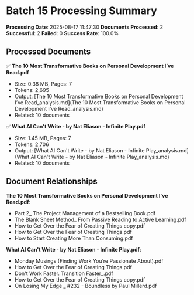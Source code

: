 # Batch 15 Processing Summary

**Processing Date**: 2025-08-17 11:47:30
**Documents Processed**: 2
**Successful**: 2
**Failed**: 0
**Success Rate**: 100.0%

## Processed Documents

✅ **The 10 Most Transformative Books on Personal Development I’ve Read.pdf**
   - Size: 0.38 MB, Pages: 7
   - Tokens: 2,695
   - Output: [The 10 Most Transformative Books on Personal Development I’ve Read_analysis.md](The 10 Most Transformative Books on Personal Development I’ve Read_analysis.md)
   - Related: 10 documents

✅ **What AI Can't Write - by Nat Eliason - Infinite Play.pdf**
   - Size: 1.45 MB, Pages: 7
   - Tokens: 2,706
   - Output: [What AI Can't Write - by Nat Eliason - Infinite Play_analysis.md](What AI Can't Write - by Nat Eliason - Infinite Play_analysis.md)
   - Related: 10 documents

## Document Relationships

**The 10 Most Transformative Books on Personal Development I’ve Read.pdf**:
  - Part 2_ The Project Management of a Bestselling Book.pdf
  - The Blank Sheet Method_ From Passive Reading to Active Learning.pdf
  - How to Get Over the Fear of Creating Things copy.pdf
  - How to Get Over the Fear of Creating Things.pdf
  - How to Start Creating More Than Consuming.pdf

**What AI Can't Write - by Nat Eliason - Infinite Play.pdf**:
  - Monday Musings (Finding Work You’re Passionate About).pdf
  - How to Get Over the Fear of Creating Things.pdf
  - Don't Work Faster. Transition Faster_.pdf
  - How to Get Over the Fear of Creating Things copy.pdf
  - On Losing My Edge _ #232 - Boundless by Paul Millerd.pdf
